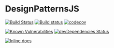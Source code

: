 # DesignPatternsJS

[![Build Status](https://travis-ci.org/LXSMNSYC/DesignPatternsJS.svg?branch=master)](https://travis-ci.org/LXSMNSYC/DesignPatternsJS)
[![Build status](https://ci.appveyor.com/api/projects/status/b68g0shskrq2re0g?svg=true)](https://ci.appveyor.com/project/LXSMNSYC/designpatternsjs)
[![codecov](https://codecov.io/gh/LXSMNSYC/DesignPatternsJS/branch/master/graph/badge.svg)](https://codecov.io/gh/LXSMNSYC/DesignPatternsJS)

[![Known Vulnerabilities](https://snyk.io/test/github/LXSMNSYC/DesignPatternsJS/badge.svg?targetFile=package.json)](https://snyk.io/test/github/LXSMNSYC/DesignPatternsJS?targetFile=package.json)
[![devDependencies Status](https://david-dm.org/LXSMNSYC/DesignPatternsJS/dev-status.svg)](https://david-dm.org/LXSMNSYC/DesignPatternsJS?type=dev)

[![Inline docs](http://inch-ci.org/github/LXSMNSYC/DesignPatternsJS.svg?branch=master)](http://inch-ci.org/github/LXSMNSYC/DesignPatternsJS)